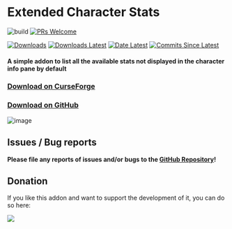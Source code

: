 # Extended Character Stats

![build](https://github.com/BreakBB/ExtendedCharacterStats/workflows/build/badge.svg) [![PRs Welcome](https://img.shields.io/badge/PRs-welcome-brightgreen.svg)](http://makeapullrequest.com)

[![Downloads](https://img.shields.io/github/downloads/BreakBB/ExtendedCharacterStats/total.svg)](https://github.com/BreakBB/ExtendedCharacterStats/releases/)
[![Downloads Latest](https://img.shields.io/github/downloads/BreakBB/ExtendedCharacterStats/v3.3.12/total.svg)](https://github.com/BreakBB/ExtendedCharacterStats/releases/latest)
[![Date Latest](https://img.shields.io/github/release-date/BreakBB/ExtendedCharacterStats.svg)](https://github.com/BreakBB/ExtendedCharacterStats/releases/latest)
[![Commits Since Latest](https://img.shields.io/github/commits-since/BreakBB/ExtendedCharacterStats/latest.svg)](https://github.com/BreakBB/ExtendedCharacterStats/commits/master)

#### A simple addon to list all the available stats not displayed in the character info pane by default


### [Download on CurseForge](https://www.curseforge.com/wow/addons/extended-character-stats/files)

### [Download on GitHub](https://github.com/BreakBB/ExtendedCharacterStats/releases/latest)

![image](https://user-images.githubusercontent.com/33514570/120346975-2ac47f80-c2fc-11eb-90d4-c012a1e56296.png)


## Issues / Bug reports

**Please file any reports of issues and/or bugs to the [GitHub Repository](https://github.com/BreakBB/ExtendedCharacterStats/issues/new/choose)!**


## Donation

If you like this addon and want to support the development of it, you can do so here:

<a href="https://www.paypal.com/cgi-bin/webscr?cmd=_s-xclick&hosted_button_id=T9DMPD9EZDC98&source=url"><img src="https://www.paypalobjects.com/en_US/i/btn/btn_donate_LG.gif"/></a>
